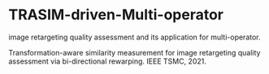 # TRASIM-driven-Multi-operator
image retargeting quality assessment and its application for multi-operator. 



  Transformation-aware similarity measurement for image retargeting quality assessment via bi-directional rewarping. IEEE TSMC, 2021.
